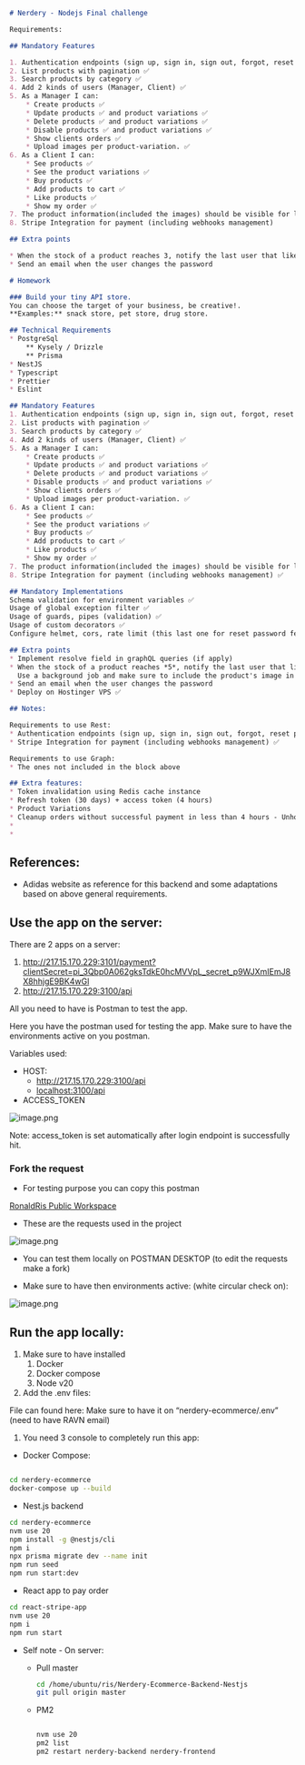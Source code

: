 ```markdown
# Nerdery - Nodejs Final challenge

Requirements:

## Mandatory Features

1. Authentication endpoints (sign up, sign in, sign out, forgot, reset password) ✅
2. List products with pagination ✅
3. Search products by category ✅
4. Add 2 kinds of users (Manager, Client) ✅
5. As a Manager I can: 
    * Create products ✅
    * Update products ✅ and product variations ✅
    * Delete products ✅ and product variations ✅
    * Disable products ✅ and product variations ✅
    * Show clients orders ✅
    * Upload images per product-variation. ✅
6. As a Client I can:
    * See products ✅
    * See the product variations ✅
    * Buy products ✅
    * Add products to cart ✅
    * Like products ✅
    * Show my order ✅
7. The product information(included the images) should be visible for logged and not logged users
8. Stripe Integration for payment (including webhooks management) 

## Extra points

* When the stock of a product reaches 3, notify the last user that liked it and not purchased the product yet with an email. 
* Send an email when the user changes the password

# Homework

### Build your tiny API store.
You can choose the target of your business, be creative!.
**Examples:** snack store, pet store, drug store.

## Technical Requirements
* PostgreSql
	** Kysely / Drizzle
	** Prisma
* NestJS
* Typescript
* Prettier
* Eslint

## Mandatory Features
1. Authentication endpoints (sign up, sign in, sign out, forgot, reset password) ✅
2. List products with pagination ✅
3. Search products by category ✅
4. Add 2 kinds of users (Manager, Client) ✅
5. As a Manager I can: 
    * Create products ✅
    * Update products ✅ and product variations ✅
    * Delete products ✅ and product variations ✅
    * Disable products ✅ and product variations ✅
    * Show clients orders ✅
    * Upload images per product-variation. ✅
6. As a Client I can:
    * See products ✅
    * See the product variations ✅
    * Buy products ✅
    * Add products to cart ✅
    * Like products ✅
    * Show my order ✅
7. The product information(included the images) should be visible for logged and not logged users ✅
8. Stripe Integration for payment (including webhooks management) ✅

## Mandatory Implementations
Schema validation for environment variables ✅
Usage of global exception filter ✅
Usage of guards, pipes (validation) ✅
Usage of custom decorators ✅
Configure helmet, cors, rate limit (this last one for reset password feature)

## Extra points
* Implement resolve field in graphQL queries (if apply)
* When the stock of a product reaches *5*, notify the last user that liked it and not purchased the product yet with an email. ✅
  Use a background job and make sure to include the product's image in the email. ✅
* Send an email when the user changes the password 
* Deploy on Hostinger VPS ✅

## Notes: 

Requirements to use Rest: 
* Authentication endpoints (sign up, sign in, sign out, forgot, reset password) ✅
* Stripe Integration for payment (including webhooks management) ✅

Requirements to use Graph: 
* The ones not included in the block above

## Extra features:
* Token invalidation using Redis cache instance
* Refresh token (30 days) + access token (4 hours)
* Product Variations
* Cleanup orders without successful payment in less than 4 hours - Unhold reserved stock
* 
* 
```

## References:

- Adidas website as reference for this backend and some adaptations based on above general requirements.

## Use the app on the server:

There are 2 apps on a server:

1. http://217.15.170.229:3101/payment?clientSecret=pi_3Qbp0A062gksTdkE0hcMVVpL_secret_p9WJXmIEmJ8X8hhjgE9BK4wGl
2. http://217.15.170.229:3100/api

All you need to have is Postman to test the app.

Here you have the postman used for testing the app. Make sure to have the environments active on you postman.

Variables used: 

- HOST:
    - http://217.15.170.229:3100/api
    - [localhost:3100/api](http://217.15.170.229:3100/api)
- ACCESS_TOKEN

![image.png](https://prod-files-secure.s3.us-west-2.amazonaws.com/3ebd0321-2171-4eda-a3de-1e532f377733/2cde1e7a-529c-41f8-8f14-dca9c7b2fa47/image.png)

Note: access_token is set automatically after login endpoint is successfully hit.

### Fork the request

- For testing purpose you can copy this postman

[RonaldRis Public Workspace](https://www.postman.com/lively-meadow-246836/ronaldris-public-workspace)

- These are the requests used in the project

![image.png](https://prod-files-secure.s3.us-west-2.amazonaws.com/3ebd0321-2171-4eda-a3de-1e532f377733/ca301101-5936-4b85-9c3c-1ba48183588b/image.png)

- You can test them locally on POSTMAN DESKTOP  (to edit the requests make a fork)

 

- Make sure to have then environments active: (white circular check on):

![image.png](https://prod-files-secure.s3.us-west-2.amazonaws.com/3ebd0321-2171-4eda-a3de-1e532f377733/ff6ee70b-fce5-4c1a-bf63-a95132d785be/image.png)

## Run the app locally:

1. Make sure to have installed
    1. Docker 
    2. Docker compose
    3. Node v20
2. Add the .env files:

File can found here: 
Make sure to have it on “nerdery-ecommerce/.env” (need to have  RAVN email)

[](https://drive.google.com/drive/folders/15XvXiOg7e24E-wGZWokJtGZr-hjAv2uc?usp=drive_link)

1. You need 3 console to completely run this app:
- Docker Compose:

```bash

cd nerdery-ecommerce
docker-compose up --build

```

- Nest.js backend

```bash
cd nerdery-ecommerce
nvm use 20
npm install -g @nestjs/cli
npm i
npx prisma migrate dev --name init
npm run seed
npm run start:dev
```

- React app to pay order

```bash
cd react-stripe-app
nvm use 20
npm i
npm run start
```

- Self note - On server:
    - Pull master
        
        ```bash
        cd /home/ubuntu/ris/Nerdery-Ecommerce-Backend-Nestjs
        git pull origin master
        ```
        
    - PM2
        
        ```bash
        
        nvm use 20
        pm2 list
        pm2 restart nerdery-backend nerdery-frontend
        
        ```
